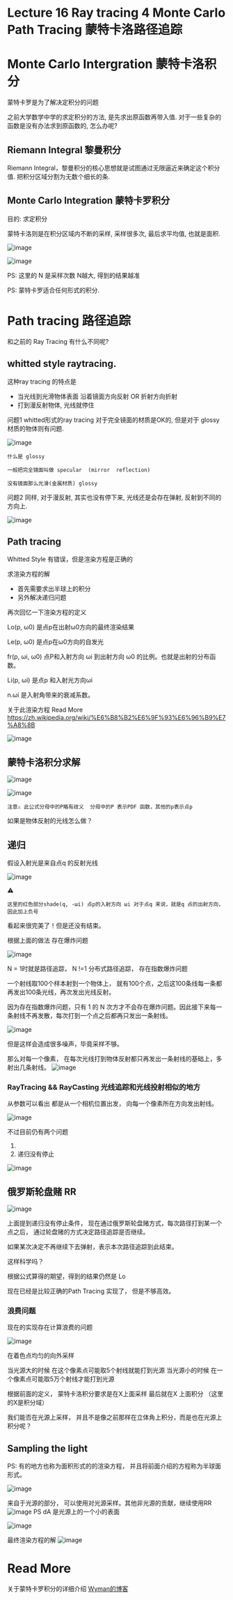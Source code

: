 # Lecture 16 Ray tracing 4  Monte Carlo Path Tracing 蒙特卡洛路径追踪

# Monte Carlo Intergration 蒙特卡洛积分

蒙特卡罗是为了解决定积分的问题

之前大学数学中学的求定积分的方法, 是先求出原函数再带入值.  对于一些复杂的函数是没有办法求到原函数的, 怎么办呢?

## Riemann Integral 黎曼积分
Riemann Integral，黎曼积分的核心思想就是试图通过无限逼近来确定这个积分值. 把积分区域分割为无数个细长的条.

## Monte Carlo Integration 蒙特卡罗积分
目的: 求定积分  

蒙特卡洛则是在积分区域内不断的采样, 采样很多次, 最后求平均值, 也就是面积.

![image](https://raw.githubusercontent.com/lumixraku/NotesForGraphics/master/images/monte.jpg)

![image](https://raw.githubusercontent.com/lumixraku/NotesForGraphics/master/images/monte2.jpg)

PS: 这里的 N 是采样次数  N越大, 得到的结果越准

PS: 蒙特卡罗适合任何形式的积分.


# Path tracing 路径追踪

和之前的 Ray Tracing 有什么不同呢?

## whitted style raytracing.

这种ray tracing 的特点是

- 当光线到光滑物体表面 沿着镜面方向反射 OR 折射方向折射
- 打到漫反射物体, 光线就停住

问题1 whitted形式的ray tracing 对于完全镜面的材质是OK的, 但是对于 glossy 材质的物体则有问题.

![image](https://raw.githubusercontent.com/lumixraku/NotesForGraphics/master/images/whittedProblem.jpg)



```
什么是 glossy

一般把完全镜面叫做 specular  (mirror  reflection)

没有镜面那么光滑(金属材质) glossy

```

问题2  同样, 对于漫反射, 其实也没有停下来, 光线还是会存在弹射, 反射到不同的方向上.

![image](https://raw.githubusercontent.com/lumixraku/NotesForGraphics/master/images/whittedProblem2.jpg)


## Path tracing
Whitted Style 有错误，但是渲染方程是正确的

求渲染方程的解
- 首先需要求出半球上的积分
- 另外解决递归问题

再次回忆一下渲染方程的定义 

Lo(p, ω0) 是点p在出射ω0方向的最终渲染结果

Le(p, ω0) 是点p在ω0方向的自发光

fr(p, ωi, ω0) 点P和入射方向 ωi 到出射方向 ω0 的比例。也就是出射的分布函数。

Li(p, ωi) 是点p 和入射光方向ωi 

n.ωi 是入射角带来的衰减系数。

关于此渲染方程 Read More  https://zh.wikipedia.org/wiki/%E6%B8%B2%E6%9F%93%E6%96%B9%E7%A8%8B

![image](https://raw.githubusercontent.com/lumixraku/NotesForGraphics/master/images/tracing2.jpg)


## 蒙特卡洛积分求解
![image](https://raw.githubusercontent.com/lumixraku/NotesForGraphics/master/images/tracing3.jpg)
         
![image](https://raw.githubusercontent.com/lumixraku/NotesForGraphics/master/images/tracing4.jpg)

```
注意⚠️ 此公式分母中的P略有歧义  分母中的P 表示PDF 函数，其他的p表示点p
```


如果是物体反射的光线怎么做？

## 递归
假设入射光是来自点q 的反射光线

![image](https://raw.githubusercontent.com/lumixraku/NotesForGraphics/master/images/tracing5.jpg)

⚠️
```
这里的红色部分shade(q, -ωi) 点p的入射方向 ωi 对于点q 来说，就是q 点的出射方向，因此加上负号
```

看起来很完美了！但是还没有结束。

根据上面的做法 存在爆炸问题

![image](https://raw.githubusercontent.com/lumixraku/NotesForGraphics/master/images/tracing6.jpg)

N = 1时就是路径追踪， N !=1 分布式路径追踪， 存在指数爆炸问题

一个射线取100个样本射到一个物体上， 就有100个点，之后这100条线每一条都再发出100条光线，再次发出光线反射。

因为存在指数爆炸问题，只有 1 的 N 次方才不会存在爆炸问题。因此接下来每一条射线不再发散，每次打到一个点之后都再只发出一条射线。

![image](https://raw.githubusercontent.com/lumixraku/NotesForGraphics/master/images/tracing7.jpg)

但是这样会造成很多噪声，毕竟采样不够。

那么对每一个像素， 在每次光线打到物体反射都只再发出一条射线的基础上，多射出几条射线。
![image](https://raw.githubusercontent.com/lumixraku/NotesForGraphics/master/images/tracing8.jpg)

### RayTracing && RayCasting 光线追踪和光线投射相似的地方

从参数可以看出  都是从一个相机位置出发， 向每一个像素所在方向发出射线。

![image](https://raw.githubusercontent.com/lumixraku/NotesForGraphics/master/images/tracing9.jpg)

不过目前仍有两个问题

1. 
2. 递归没有停止

![image](https://raw.githubusercontent.com/lumixraku/NotesForGraphics/master/images/tracing10.jpg)

## 俄罗斯轮盘赌 RR
![image](https://raw.githubusercontent.com/lumixraku/NotesForGraphics/master/images/tracing11.jpg)

上面提到递归没有停止条件， 现在通过俄罗斯轮盘赌方式，每次路径打到某一个点之后， 通过轮盘赌的方式决定路径追踪是否继续。 

如果某次决定不再继续下去弹射，表示本次路径追踪到此结束。

这样科学吗？

根据公式算得的期望，得到的结果仍然是 Lo


现在已经是比较正确的Path Tracing 实现了， 但是不够高效。



### 浪费问题

现在的实现存在计算浪费的问题

![image](https://raw.githubusercontent.com/lumixraku/NotesForGraphics/master/images/tracing13.jpg)

在着色点均匀的向外采样

当光源大的时候  在这个像素点可能取5个射线就能打到光源
当光源小的时候  在一个像素点可能取5万个射线才能打到光源

根据前面的定义， 蒙特卡洛积分要求是在X上面采样 最后就在X 上面积分  （这里的X是积分域）

我们能否在光源上采样， 并且不是像之前那样在立体角上积分，而是也在光源上积分呢？

## Sampling the light
PS: 有的地方也称为面积形式的的渲染方程， 并且将前面介绍的方程称为半球面形式。

![image](https://raw.githubusercontent.com/lumixraku/NotesForGraphics/master/images/tracing14.jpg)

来自于光源的部分， 可以使用对光源采样。其他非光源的贡献，继续使用RR
![image](https://raw.githubusercontent.com/lumixraku/NotesForGraphics/master/images/tracing15.jpg)
PS dA 是光源上的一个小的表面

![image](https://raw.githubusercontent.com/lumixraku/NotesForGraphics/master/images/tracing16.jpg)

最终渲染方程的解
![image](https://raw.githubusercontent.com/lumixraku/NotesForGraphics/master/images/tracing17.jpg)


# Read More
关于蒙特卡罗积分的详细介绍  [Wyman的博客](https://www.qiujiawei.com/monte-carlo/)

